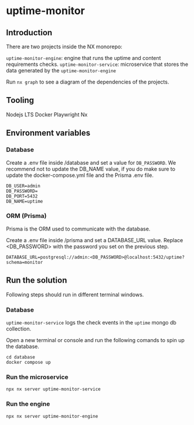 # uptime-monitor

## Introduction

There are two projects inside the NX monorepo:

`uptime-monitor-engine`: engine that runs the uptime and content requirements checks.
`uptime-monitor-service`: microservice that stores the data generated by the `uptime-monitor-engine`

Run `nx graph` to see a diagram of the dependencies of the projects.

## Tooling

Nodejs LTS
Docker
Playwright
Nx

## Environment variables

### Database

Create a .env file inside /database and set a value for `DB_PASSWORD`. We recommend not to update the DB_NAME value, if you do make sure to update the docker-compose.yml file and the Prisma .env file.

```shell
DB_USER=admin
DB_PASSWORD=
DB_PORT=5432
DB_NAME=uptime
```

### ORM (Prisma)

Prisma is the ORM used to communicate with the database.

Create a .env file inside /prisma and set a DATABASE_URL value. Replace <DB_PASSWORD> with the password you set on the previous step.

```shell
DATABASE_URL=postgresql://admin:<DB_PASSWORD>@localhost:5432/uptime?schema=monitor
```

## Run the solution

Following steps should run in different terminal windows.

### Database

`uptime-monitor-service` logs the check events in the `uptime` mongo db collection.

Open a new terminal or console and run the following comands to spin up the database. 

```terminal
cd database
docker compose up
```

### Run the microservice

```shell
npx nx server uptime-monitor-service
```

### Run the engine

```shell
npx nx server uptime-monitor-engine

```

